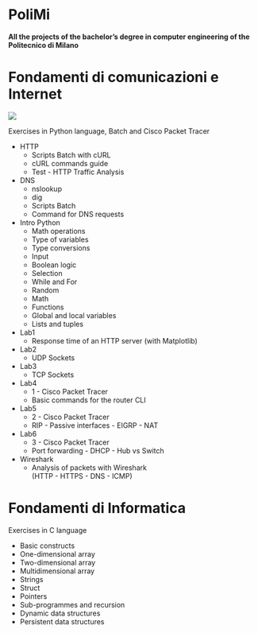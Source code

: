 # PoliMi
<b>All the projects of the bachelor’s degree in computer engineering of the Politecnico di Milano</b>

# Fondamenti di comunicazioni e Internet
<a href="https://drive.google.com/drive/folders/1aTM3zky9GSt2ljiN6jqqecBuVJ-m3QCP?usp=drive_link"><img src="https://drive.google.com/file/d/13CSjxqtIPwBu-hSTozk50A-mE7qDoa3I/view?usp=drive_link"></a>

Exercises in Python language, Batch and Cisco Packet Tracer
<ul>
  <li>HTTP
    <ul>
      <li>Scripts Batch with cURL</li>
      <li>cURL commands guide</li>
      <li>Test - HTTP Traffic Analysis</li>
    </ul>
  </li>

  <li>DNS
    <ul>
      <li>nslookup</li>
      <li>dig</li>
      <li>Scripts Batch</li>
      <li>Command for DNS requests</li>
    </ul>
  </li>
  
  <li>Intro Python
    <ul>
      <li>Math operations</li>
      <li>Type of variables</li>
      <li>Type conversions</li>
      <li>Input</li>
      <li>Boolean logic</li>
      <li>Selection</li>
      <li>While and For</li>
      <li>Random</li>
      <li>Math</li>
      <li>Functions</li>
      <li>Global and local variables</li>
      <li>Lists and tuples</li>
    </ul>
  </li>
  <li>Lab1
    <ul>
      <li>Response time of an HTTP server (with Matplotlib)</li>
    </ul>
  </li>
  <li>Lab2
    <ul>
      <li>UDP Sockets</li>
    </ul>
  </li>
  <li>Lab3
    <ul>
      <li>TCP Sockets</li>
    </ul>
  </li>
  <li>Lab4
    <ul>
      <li>1 - Cisco Packet Tracer</li>
      <li>Basic commands for the router CLI</li>
    </ul>
  </li>
  <li>Lab5
    <ul>
      <li>2 - Cisco Packet Tracer</li>
      <li>RIP - Passive interfaces - EIGRP - NAT</li>
    </ul>
  </li>
  <li>Lab6
    <ul>
      <li>3 - Cisco Packet Tracer</li>
      <li>Port forwarding - DHCP - Hub vs Switch</li>
    </ul>
  </li>
  <li>Wireshark
      <ul>
        <li>Analysis of packets with Wireshark<br>(HTTP - HTTPS - DNS - ICMP)</li>
      </ul>
</ul>


# Fondamenti di Informatica
Exercises in C language
<ul>
  <li>Basic constructs</li>
  <li>One-dimensional array</li>
  <li>Two-dimensional array</li>
  <li>Multidimensional array</li>
  <li>Strings</li>
  <li>Struct</li>
  <li>Pointers</li>
  <li>Sub-programmes and recursion</li>
  <li>Dynamic data structures</li>
  <li>Persistent data structures</li>
</ul>
